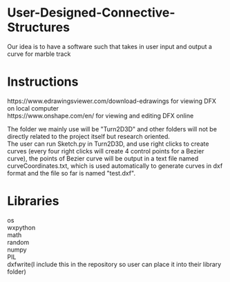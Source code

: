 <h1>User-Designed-Connective-Structures</h1>
Our idea is to have a software such that takes in user input and output a curve for marble track

<h1>Instructions</h1>
https://www.edrawingsviewer.com/download-edrawings for viewing DFX on local computer <br>
https://www.onshape.com/en/ for viewing and editing DFX online<br>

The folder we mainly use will be "Turn2D3D" and other folders will not be directly related to the project itself but research oriented.<br>
The user can run Sketch.py in Turn2D3D, and use right clicks to create curves (every four right clicks will create 4 control points for a Bezier curve), the points of Bezier curve will be output in a text file named curveCoordinates.txt, which is used automatically to generate curves in dxf format and the file so far is named "test.dxf". <br>

<h1>Libraries</h1>
os <br>
wxpython <br>
math <br>
random <br>
numpy <br>
PIL <br>
dxfwrite(I include this in the repository so user can place it into their library folder) <br>

